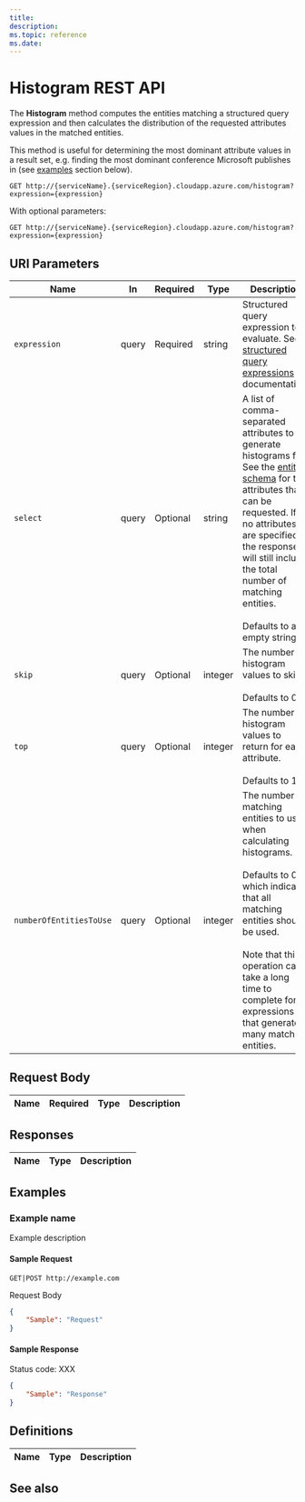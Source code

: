 ```yaml
---
title: 
description: 
ms.topic: reference
ms.date: 
---
```


# Histogram REST API

The **Histogram** method computes the entities matching a structured query expression and then calculates the distribution of the requested attributes values in the matched entities.

This method is useful for determining the most dominant attribute values in a result set, e.g. finding the most dominant conference Microsoft publishes in (see [examples](#examples) section below).

``` HTTP
GET http://{serviceName}.{serviceRegion}.cloudapp.azure.com/histogram?expression={expression}
```  

With optional parameters:

``` HTTP
GET http://{serviceName}.{serviceRegion}.cloudapp.azure.com/histogram?expression={expression}
```  

## URI Parameters

Name | In | Required | Type | Description
--- | --- | --- | --- | ---
`expression` | query | Required | string | Structured query expression to evaluate. See [structured query expressions](concepts-query-expressions.md) for documentation.
`select` | query | Optional | string | A list of comma-separated attributes to generate histograms for. See the [entity schema](reference-entity-schema.md) for the attributes that can be requested. If no attributes are specified the response will still include the total number of matching entities. <br/><br/>Defaults to an empty string.
`skip` | query | Optional | integer | The number of histogram values to skip. <br/><br/>Defaults to 0.
`top` | query | Optional | integer | The number of histogram values to return for each attribute. <br/><br/>Defaults to 10.
`numberOfEntitiesToUse` | query | Optional | integer | The number of matching entities to use when calculating histograms. <br/><br/>Defaults to 0, which indicates that all matching entities should be used. <br/><br/>Note that this operation can take a long time to complete for expressions that generate many matching entities.

## Request Body

Name | Required | Type | Description
--- | --- | --- | ---

## Responses

Name | Type | Description
--- | --- | ---

## Examples

### Example name

Example description

#### Sample Request

``` HTTP
GET|POST http://example.com
```

Request Body

``` JSON
{
    "Sample": "Request"
}
```

#### Sample Response

Status code: XXX

``` JSON
{
    "Sample": "Response"
}
```

## Definitions

Name | Type | Description
--- | --- | ---

## See also
